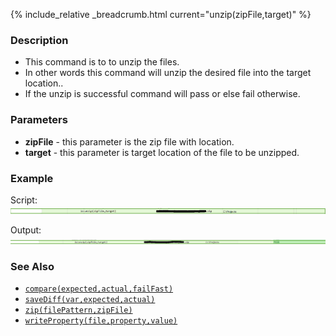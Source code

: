 {% include_relative _breadcrumb.html current="unzip(zipFile,target)" %}


### Description
- This command is to to unzip the files.
- In other words this command will unzip the desired file into the target location..
- If the unzip is successful command will pass or else fail otherwise.


### Parameters
- **zipFile** \- this parameter is the zip file with location.
- **target** \- this parameter is target location of the file to be unzipped.


### Example
Script:<br/>
![script](image/unzip_01.png)

Output:<br/>
![output](image/unzip_02.png)


### See Also
- [`compare(expected,actual,failFast)`](compare(expected,actual,failFast))
- [`saveDiff(var,expected,actual)`](saveDiff(var,expected,actual))
- [`zip(filePattern,zipFile)`](zip(filePattern,zipFile))
- [`writeProperty(file,property,value)`](writeProperty(file,property,value))
